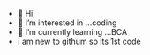 - 👋 Hi, 
- 👀 I’m interested in ...coding 
- 🌱 I’m currently learning ...BCA
- i am new to githum so its 1st code
  
<!---
Soorya678/Soorya678 is a ✨ special ✨ repository because its `README.md` (this file) appears on your GitHub profile.
You can click the Preview link to take a look at your changes.
--->
